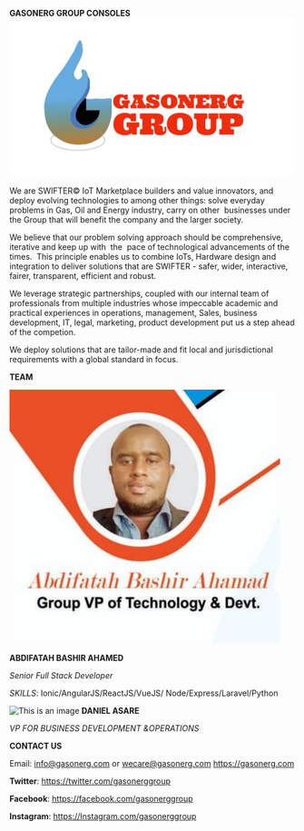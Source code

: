 **GASONERG GROUP CONSOLES**
![This is an image](https://github.com/g-consoles/.github/blob/Assets/profile/IMG-20220519-WA0000.jpg)

We are SWIFTER© IoT Marketplace builders and value innovators, and deploy evolving technologies to among other things: solve everyday problems in Gas, Oil and Energy industry, carry on other  businesses under the Group that will benefit the company and the larger society.

We believe that our problem solving approach should be comprehensive, iterative and keep up with  the  pace of technological advancements of the times.  This principle enables us to combine IoTs, Hardware design and integration to deliver solutions that are SWIFTER - safer, wider, interactive, fairer, transparent, efficient and robust.   

We leverage strategic partnerships, coupled with our internal team of professionals from multiple industries whose impeccable academic and practical experiences in operations, management, Sales, business development, IT, legal, marketing, product development put us a step ahead of the competion.

We deploy solutions that are tailor-made and fit local and jurisdictional requirements with a global standard in focus.

**TEAM**

![This is an image](https://github.com/g-consoles/.github/blob/Assets/profile/IMG-20220519-WA0003.jpg)

**ABDIFATAH BASHIR AHAMED**

*Senior Full Stack Developer*

*SKILLS*: Ionic/AngularJS/ReactJS/VueJS/
        Node/Express/Laravel/Python

![This is an image](https://github.com/g-consoles/.github/blob/Assets/profile/IMG-20220519-WA0006.jpg)
**DANIEL ASARE**

*VP FOR BUSINESS DEVELOPMENT &OPERATIONS*


**CONTACT US**

Email: info@gasonerg.com or wecare@gasonerg.com
https://gasonerg.com

**Twitter**: https://twitter.com/gasonerggroup

**Facebook**: https://facebook.com/gasonerggroup

**Instagram**: https://Instagram.com/gasonerggroup

